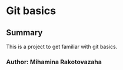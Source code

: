 # Git basics
## Summary
This is a project to get familiar with git basics.
### Author: Mihamina Rakotovazaha